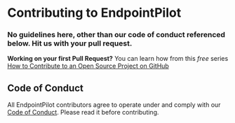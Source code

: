 # Contributing to EndpointPilot

### No guidelines here, other than our code of conduct referenced below.  Hit us with your pull request.
**Working on your first Pull Request?** You can learn how from this *free* series [How to Contribute to an Open Source Project on GitHub](https://docs.github.com/en/get-started/exploring-projects-on-github/contributing-to-a-project)

## Code of Conduct

All EndpointPilot contributors agree to operate under and comply with our [Code of Conduct](CODE_OF_CONDUCT.md). Please read it before contributing.
